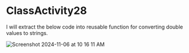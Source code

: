 # ClassActivity28
I will extract the below code into reusable function for converting double values to strings.

![Screenshot 2024-11-06 at 10 16 11 AM](https://github.com/user-attachments/assets/2d0a1e9d-8e0e-4e6a-8a96-bf85f608874c)
